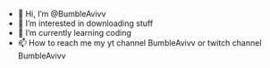 - 👋 Hi, I’m @BumbleAvivv
- 👀 I’m interested in downloading stuff
- 🌱 I’m currently learning coding
- 📫 How to reach me my yt channel BumbleAvivv or twitch channel BumbleAvivv
